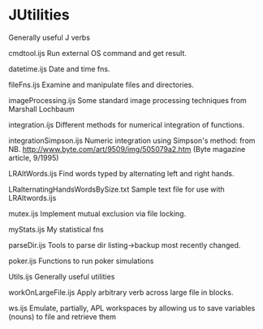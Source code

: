 JUtilities
==========

Generally useful J verbs

cmdtool.ijs	Run external OS command and get result.

datetime.ijs	Date and time fns.

fileFns.ijs	Examine and manipulate files and directories.

imageProcessing.ijs	Some standard image processing techniques from Marshall Lochbaum

integration.ijs	Different methods for numerical integration of functions.

integrationSimpson.ijs	Numeric integration using Simpson's method: from NB. http://www.byte.com/art/9509/img/505079a2.htm (Byte magazine article, 9/1995)

LRAltWords.ijs	Find words typed by alternating left and right hands.

LRalternatingHandsWordsBySize.txt	Sample text file for use with LRAltwords.ijs

mutex.ijs	Implement mutual exclusion via file locking.

myStats.ijs	My statistical fns

parseDir.ijs	Tools to parse dir listing->backup most recently changed.

poker.ijs	Functions to run poker simulations

Utils.ijs	Generally useful utilities

workOnLargeFile.ijs	Apply arbitrary verb across large file in blocks.

ws.ijs	Emulate, partially, APL workspaces by allowing us to save variables (nouns) to file and retrieve them
